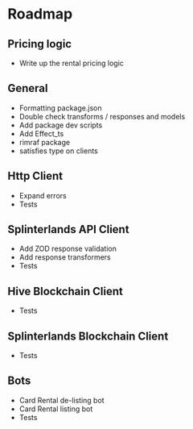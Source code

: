 # Roadmap

## Pricing logic

- Write up the rental pricing logic

## General

- Formatting package.json
- Double check transforms / responses and models
- Add package dev scripts
- Add Effect_ts
- rimraf package
- satisfies type on clients

## Http Client

- Expand errors
- Tests

## Splinterlands API Client

- Add ZOD response validation
- Add response transformers
- Tests

## Hive Blockchain Client

- Tests

## Splinterlands Blockchain Client

- Tests

## Bots

- Card Rental de-listing bot
- Card Rental listing bot
- Tests
